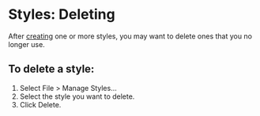 Styles: Deleting
================

After [creating](Styles-Creating.html) one or more styles, you may want
to delete ones that you no longer use.

To delete a style:
------------------

1.  Select File \> Manage Styles...
2.  Select the style you want to delete.
3.  Click Delete.

